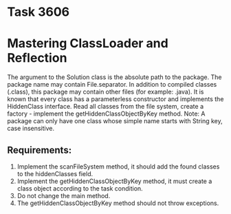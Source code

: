 # Task 3606
# Mastering ClassLoader and Reflection

The argument to the Solution class is the absolute path to the package.
The package name may contain File.separator.
In addition to compiled classes (.class), this package may contain other files (for example: .java).
It is known that every class has a parameterless constructor and implements the HiddenClass interface.
Read all classes from the file system, create a factory - implement the getHiddenClassObjectByKey method.
Note: A package can only have one class whose simple name starts with String key, case insensitive.


## Requirements:
1. Implement the scanFileSystem method, it should add the found classes to the hiddenClasses field.
2. Implement the getHiddenClassObjectByKey method, it must create a class object according to the task condition.
3. Do not change the main method.
4. The getHiddenClassObjectByKey method should not throw exceptions.